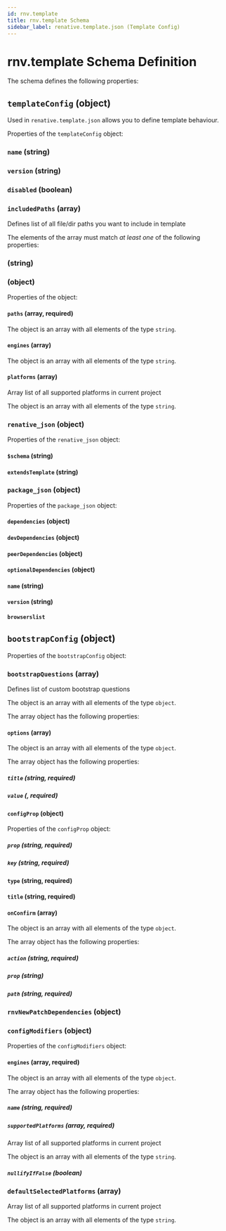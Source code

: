 ```yaml
---
id: rnv.template
title: rnv.template Schema
sidebar_label: renative.template.json (Template Config)
---
```



# rnv.template Schema Definition

The schema defines the following properties:

## `templateConfig` (object)

Used in `renative.template.json` allows you to define template behaviour.

Properties of the `templateConfig` object:

### `name` (string)

### `version` (string)

### `disabled` (boolean)

### `includedPaths` (array)

Defines list of all file/dir paths you want to include in template

The elements of the array must match *at least one* of the following properties:

### (string)

### (object)

Properties of the object:

#### `paths` (array, required)

The object is an array with all elements of the type `string`.

#### `engines` (array)

The object is an array with all elements of the type `string`.

#### `platforms` (array)

Array list of all supported platforms in current project

The object is an array with all elements of the type `string`.

### `renative_json` (object)

Properties of the `renative_json` object:

#### `$schema` (string)

#### `extendsTemplate` (string)

### `package_json` (object)

Properties of the `package_json` object:

#### `dependencies` (object)

#### `devDependencies` (object)

#### `peerDependencies` (object)

#### `optionalDependencies` (object)

#### `name` (string)

#### `version` (string)

#### `browserslist`

## `bootstrapConfig` (object)

Properties of the `bootstrapConfig` object:

### `bootstrapQuestions` (array)

Defines list of custom bootstrap questions

The object is an array with all elements of the type `object`.

The array object has the following properties:

#### `options` (array)

The object is an array with all elements of the type `object`.

The array object has the following properties:

##### `title` (string, required)

##### `value` (, required)

#### `configProp` (object)

Properties of the `configProp` object:

##### `prop` (string, required)

##### `key` (string, required)

#### `type` (string, required)

#### `title` (string, required)

#### `onConfirm` (array)

The object is an array with all elements of the type `object`.

The array object has the following properties:

##### `action` (string, required)

##### `prop` (string)

##### `path` (string, required)

### `rnvNewPatchDependencies` (object)

### `configModifiers` (object)

Properties of the `configModifiers` object:

#### `engines` (array, required)

The object is an array with all elements of the type `object`.

The array object has the following properties:

##### `name` (string, required)

##### `supportedPlatforms` (array, required)

Array list of all supported platforms in current project

The object is an array with all elements of the type `string`.

##### `nullifyIfFalse` (boolean)

### `defaultSelectedPlatforms` (array)

Array list of all supported platforms in current project

The object is an array with all elements of the type `string`.